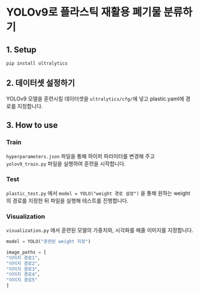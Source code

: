 # YOLOv9로 플라스틱 재활용 폐기물 분류하기

## 1. Setup

`pip install ultralytics`


## 2. 데이터셋 설정하기

YOLOv9 모델을 훈련시킬 데이터셋을 `ultralytics/cfg/`에 넣고 plastic.yaml에 경로를 지정합니다.


## 3. How to use

### Train

`hyperparameters.json` 파일을 통해 하이퍼 파라미터를 변경해 주고 `yolov9_train.py` 파일을 실행하여 훈련을 시작합니다.


### Test

`plastic_test.py` 에서 `model = YOLO("weight 경로 설정")` 을 통해 원하는 weight의 경로를 지정한 뒤 파일을 실행해 테스트를 진행합니다.

### Visualization

`visualization.py` 에서 훈련된 모델의 가중치와, 시각화를 해줄 이미지를 지정합니다.

```python
model = YOLO("훈련된 weight 지정")

image_paths = [
"이미지 경로1",
"이미지 경로2",
"이미지 경로3",
"이미지 경로4",
"이미지 경로5"
]
```

